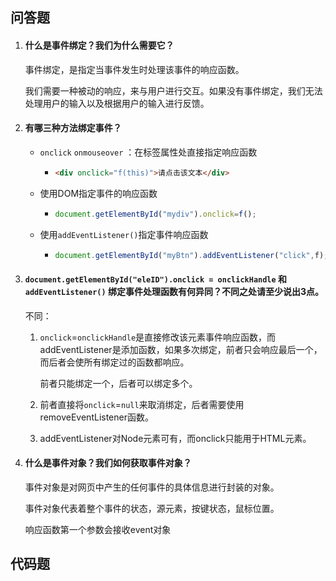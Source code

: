 ## 问答题

1. #### 什么是事件绑定？我们为什么需要它？

   事件绑定，是指定当事件发生时处理该事件的响应函数。

   我们需要一种被动的响应，来与用户进行交互。如果没有事件绑定，我们无法处理用户的输入以及根据用户的输入进行反馈。

2. #### 有哪三种方法绑定事件？

   - `onclick` `onmouseover` ：在标签属性处直接指定响应函数

     - ```html
       <div onclick="f(this)">请点击该文本</div>
       ```

   - 使用DOM指定事件的响应函数

     - ```javascript
       document.getElementById("mydiv").onclick=f();
       ```

   - 使用`addEventListener()`指定事件响应函数

     - ```javascript
       document.getElementById("myBtn").addEventListener("click",f);
       ```

3. #### `document.getElementById("eleID").onclick = onclickHandle` 和 `addEventListener()` 绑定事件处理函数有何异同？不同之处请至少说出3点。

   不同：

   1. `onclick`=`onclickHandle`是直接修改该元素事件响应函数，而addEventListener是添加函数，如果多次绑定，前者只会响应最后一个，而后者会使所有绑定过的函数都响应。

      前者只能绑定一个，后者可以绑定多个。

   2. 前者直接将`onclick`=`null`来取消绑定，后者需要使用removeEventListener函数。

   3. addEventListener对Node元素可有，而onclick只能用于HTML元素。

4. #### 什么是事件对象？我们如何获取事件对象？

   事件对象是对网页中产生的任何事件的具体信息进行封装的对象。

   事件对象代表着整个事件的状态，源元素，按键状态，鼠标位置。

   响应函数第一个参数会接收event对象

## 代码题

